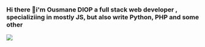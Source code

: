 ### Hi there 👋i'm Ousmane DIOP a full stack web developer , specializiing in mostly JS, but also write Python, PHP and some other

<!--
**ouznoreyni/ouznoreyni** is a ✨ _special_ ✨ repository because its `README.md` (this file) appears on your GitHub profile.

- 🔭 I’m currently working on a project money transfer at SONATEL ACADMY using angular , ionic and symfony
- 🌱 I’m currently learning MERN stack
-  I’m looking for a Job as a full web Developer and mobile (React native and ionic)
- 💬 Ask me about Programming and it system & network
- 📫 How to reach me: ousmanediopp268@gmail.com
-->


 <img align="center" src="https://github-readme-stats.anuraghazra1.vercel.app/api/pin/?username=ouznoreyni&repo=github-readme-stats&theme=material-palenight" />
